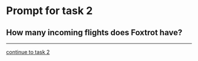 # Prompt for task 2

## How many incoming flights does Foxtrot have?

---

[continue to task 2](./task2-v.html)
